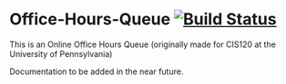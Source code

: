 # Office-Hours-Queue [![Build Status](https://travis-ci.com/KeenWill/OHQueue.svg?branch=master)](https://travis-ci.com/KeenWill/OHQueue)
This is an Online Office Hours Queue (originally made for CIS120 at the University of Pennsylvania)

Documentation to be added in the near future.
